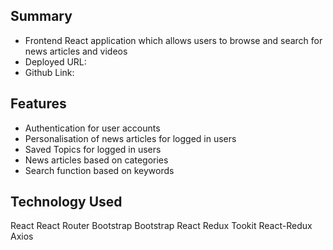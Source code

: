 ## Summary
- Frontend React application which allows users to browse and search for news articles and videos
- Deployed URL:
- Github Link:

## Features
- Authentication for user accounts
- Personalisation of news articles for logged in users
- Saved Topics for logged in users
- News articles based on categories
- Search function based on keywords

## Technology Used
React
React Router
Bootstrap
Bootstrap React
Redux Tookit
React-Redux
Axios
